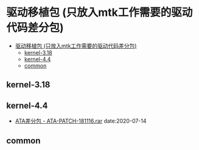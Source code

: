 # 驱动移植包 (只放入mtk工作需要的驱动代码差分包)

- [驱动移植包 (只放入mtk工作需要的驱动代码差分包)](#驱动移植包-只放入mtk工作需要的驱动代码差分包)
  - [kernel-3.18](#kernel-318)
  - [kernel-4.4](#kernel-44)
  - [common](#common)

## kernel-3.18

## kernel-4.4

- [ATA差分包 - ATA-PATCH-181116.rar](kernel-4.4/ATA-PATCH-181116.rar)  date:2020-07-14

## common
